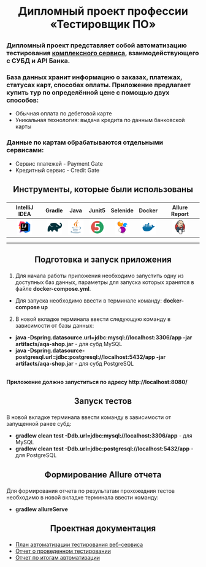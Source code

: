 # <p align="center"> Дипломный проект профессии «Тестировщик ПО» </p>
### <p align="left"> Дипломный проект представляет собой автоматизацию тестирования [комплексного сервиса](https://github.com/netology-code/qa-diploma), взаимодействующего с СУБД и API Банка. </p>
### <p align="left"> База данных хранит информацию о заказах, платежах, статусах карт, способах оплаты. Приложение предлагает купить тур по определённой цене с помощью двух способов: </p>
* Обычная оплата по дебетовой карте
* Уникальная технология: выдача кредита по данным банковской карты
### Данные по картам обрабатываются отдельными сервисами:
* Сервис платежей - Payment Gate
* Кредитный сервис - Credit Gate
##  <p align="center"> Инструменты, которые были использованы </p>
| IntelliJ IDEA | Gradle | Java | Junit5 | Selenide | Docker | Allure Report |
|:------:|:----:|:----:|:------:|:------:|:--------:|:-------------:|
| <img src="images/Intellij.svg" width="40" height="40"> | <img src="images/Gradle.svg" width="40" height="40"> | <img src="images/Java.svg" width="40" height="40"> | <img src="images/Junit5.svg" width="40" height="40"> | <img src="images/Selenide.svg" width="40" height="40"> | <img src="images/docker.svg" width="40" height="40"> | <img src="images/Jenkins.svg" width="40" height="40"> | <img src="images/Allure Report.svg" width="40" height="40"> |
---
## <p align="center"> Подготовка и запуск приложения </p>
1. Для начала работы приложения необходимо запустить одну из доступных баз данных, параметры для запуска которых хранятся в файле **docker-compose.yml**. 
- Для запуска необходимо ввести в терминале команду: **docker-compose up**

2. В новой вкладке терминала ввести следующую команду в зависимости от базы данных:
- **java -Dspring.datasource.url=jdbc:mysql://localhost:3306/app -jar artifacts/aqa-shop.jar** - для субд MySQL
- **java -Dspring.datasource-postgresql.url=jdbc:postgresql://localhost:5432/app -jar artifacts/aqa-shop.jar** - для субд PostgreSQL
  
<br> **Приложение должно запуститься по адресу http://localhost:8080/** </br> 
## <p align="center"> Запуск тестов </p>
В новой вкладке терминала ввести команду в зависимости от запущенной ранее субд:
- **gradlew clean test -Ddb.url=jdbc:mysql://localhost:3306/app** - для MySQL
- **gradlew clean test -Ddb.url=jdbc:postgresql://localhost:5432/app** - для PostgreSQL

## <p align="center"> Формирование Allure отчета </p>
Для формирования отчета по результатам прохожедния тестов необходимо в новой вкладке терминала ввести команду: 
- **gradlew allureServe**
## <p align="center">Проектная документация</p>
- [План автоматизации тестирования веб-сервиса](documentation/Plan.md)
- [Отчет о проведенном тестировании](documentation/Report.md)
- [Отчет по итогам автоматизации](documentation/Summary.md)
